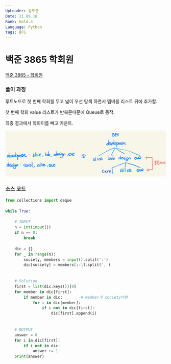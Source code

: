```yaml
---
UpLoader: 김도균
Date: 21.09.18
Rank: Gold.4
Language: Python
tags: BFS
---
```


# 백준 3865 학회원

[백준 3865 - 학회원](https://www.acmicpc.net/problem/3865)  
  

### 풀이 과정  

루트노드로 첫 번째 학회를 두고 넓이 우선 탐색 하면서 멤버를 리스트 뒤에 추가함.

첫 번째 학회 value 리스트가 반복문때문에 Queue로 동작.

최종 결과에서 학회이름 빼고 카운트.

![3865풀이도움](./images/3865_김도균.PNG)


### 소스 코드

```py
from collections import deque

while True:

    # INPUT
    n = int(input())
    if n == 0: 
        break

    dic = {}
    for _ in range(n):
        society, members = input().split(':')
        dic[society] = members[:-1].split(',')


    # Solution
    first = list(dic.keys())[0]
    for member in dic[first]:
        if member in dic:        # member가 society이면
            for i in dic[member]:
                if i not in dic[first]:
                    dic[first].append(i)


    # OUTPUT
    answer = 0
    for i in dic[first]:
        if i not in dic:
            answer += 1
    print(answer)
```
